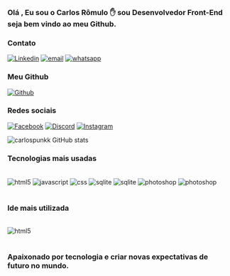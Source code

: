 ### Olá , Eu sou o Carlos Rômulo ✋ sou Desenvolvedor Front-End seja bem vindo ao meu Github.

### Contato

[![Linkedin](https://img.shields.io/badge/LinkedIn-0077B5?style=for-the-badge&logo=linkedin&logoColor=white)](https://www.linkedin.com/in/carlos-vilela-9650a055/)
[![email](https://img.shields.io/badge/Gmail-D14836?style=for-the-badge&logo=gmail&logoColor=white)](https://mail.google.com/mail/u/0/#inbox)
[![whatsapp](https://img.shields.io/badge/WhatsApp-25D366?style=for-the-badge&logo=whatsapp&logoColor=white)](https://wa.me/5511954376216)

### Meu Github

[![Github](https://img.shields.io/badge/GitHub-100000?style=for-the-badge&logo=github&logoColor=white)](https://github.com/carlospunkk)

### Redes sociais

[![Facebook](https://img.shields.io/badge/Facebook-1877F2?style=for-the-badge&logo=facebook&logoColor=white)](https://www.facebook.com/carlosromulor/)
[![Discord](https://img.shields.io/badge/Discord-7289DA?style=for-the-badge&logo=discord&logoColor=white)](https://discord.com/channels/@me)
[![Instagram](https://img.shields.io/badge/Instagram-E4405F?style=for-the-badge&logo=instagram&logoColor=white)](https://www.instagram.com/cromulo_romulo/)

![carlospunkk GitHub stats](https://github-readme-stats.vercel.app/api?username=carlospunkk&show_icons=true&theme=dracula)

### Tecnologias mais usadas

<div style="display: inline_block" ></br>
  <img align ="center" alt="html5" src="https://img.shields.io/badge/HTML5-E34F26?style=for-the-badge&logo=html5&logoColor=white" />
  <img align ="center" alt="javascript" src="https://img.shields.io/badge/JavaScript-F7DF1E?style=for-the-badge&logo=javascript&logoColor=black"/>
  <img align ="center" alt="css" src="https://img.shields.io/badge/CSS3-1572B6?style=for-the-badge&logo=css3&logoColor=white"/>
  <img align ="center" alt="sqlite" src="https://img.shields.io/badge/SQLite-07405E?style=for-the-badge&logo=sqlite&logoColor=white"/>
   <img align ="center" alt="sqlite" src="https://img.shields.io/badge/Figma-F24E1E?style=for-the-badge&logo=figma&logoColor=white"/>
   <img align ="center" alt="photoshop" src="https://img.shields.io/badge/Adobe%20Photoshop-31A8FF?style=for-the-badge&logo=Adobe%20Photoshop&logoColor=black"/>
  <img align ="center" alt="photoshop" src="https://img.shields.io/badge/Microsoft_Excel-217346?style=for-the-badge&logo=microsoft-excel&logoColor=white"/>

</div></br>

### Ide mais utilizada

<div style="display: inline_block"></br>
  <img align ="center" alt="html5" src="https://img.shields.io/badge/Visual_Studio_Code-0078D4?style=for-the-badge&logo=visual%20studio%20code&logoColor=white"/>
</div></br>

### Apaixonado por tecnologia e criar novas expectativas de futuro no mundo.
